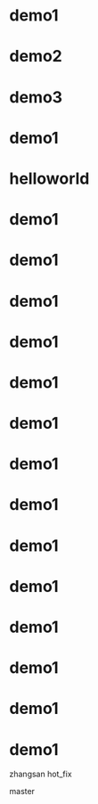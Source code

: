 # demo1
# demo2
# demo3
# demo1
# helloworld
# demo1
# demo1
# demo1
# demo1
# demo1
# demo1
# demo1
# demo1
# demo1
# demo1
# demo1
# demo1
# demo1
# demo1
zhangsan
hot_fix


master

